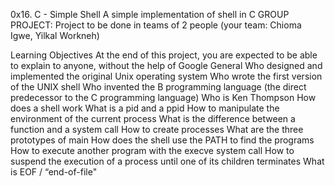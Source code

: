 0x16. C - Simple Shell
A simple implementation of shell in C
GROUP PROJECT: Project to be done in teams of 2 people (your team: Chioma Igwe, Yilkal Workneh)

Learning Objectives
At the end of this project, you are expected to be able to explain to anyone, without the help of Google
General
Who designed and implemented the original Unix operating system
Who wrote the first version of the UNIX shell
Who invented the B programming language (the direct predecessor to the C programming language)
Who is Ken Thompson
How does a shell work
What is a pid and a ppid
How to manipulate the environment of the current process
What is the difference between a function and a system call
How to create processes
What are the three prototypes of main
How does the shell use the PATH to find the programs
How to execute another program with the execve system call
How to suspend the execution of a process until one of its children terminates
What is EOF / “end-of-file"
